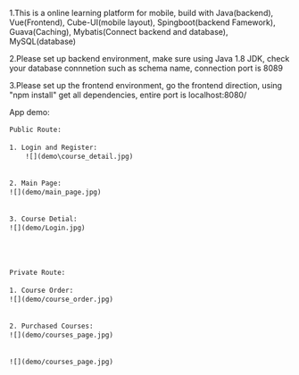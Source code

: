 1.This is a online learning platform for mobile, build with Java(backend), Vue(Frontend), Cube-UI(mobile layout), Spingboot(backend Famework), 
Guava(Caching), Mybatis(Connect backend and database), MySQL(database)


2.Please set up backend environment, make sure using Java 1.8 JDK, check your database connnetion such as schema name, connection port is 8089

3.Please set up the frontend environment, go the frontend direction, using "npm install" get all dependencies, entire port is localhost:8080/

App demo:

    Public Route:

    1. Login and Register:
        ![](demo\course_detail.jpg)


    2. Main Page:
    ![](demo/main_page.jpg)

    
    3. Course Detial:
    ![](demo/Login.jpg)




    Private Route:

    1. Course Order:
    ![](demo/course_order.jpg)


    2. Purchased Courses:
    ![](demo/courses_page.jpg)


    ![](demo/courses_page.jpg)

    

